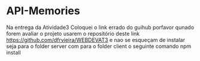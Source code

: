 # API-Memories
Na entrega da Atividade3 Coloquei o link errado do guihub porfavor qunado forem avaliar o projeto usarem o repositório 
deste link https://github.com/dfrvieira/WEBDEVAT3 e nao se esqueçam de instalar seja para o folder server com para 
o folder client o seguinte comando npm install
